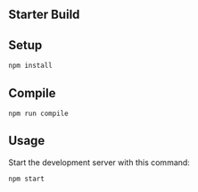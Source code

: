 Starter Build
---
Setup
---
```
npm install
```

Compile
---
```
npm run compile
```

Usage
---
Start the development server with this command:
```
npm start
```
